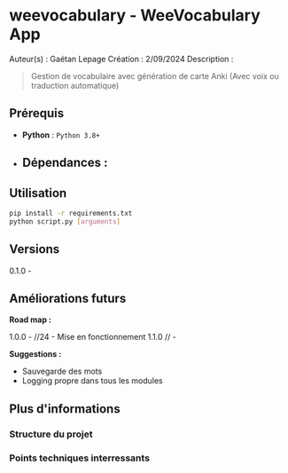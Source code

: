 # weevocabulary - WeeVocabulary App

Auteur(s) : Gaétan Lepage
Création : 2/09/2024
Description :

> Gestion de vocabulaire avec génération de carte Anki (Avec voix ou traduction automatique)

## Prérequis

- **Python** : `Python 3.8+`
- ## **Dépendances** :

## Utilisation

```bash
pip install -r requirements.txt
python script.py [arguments]
```

## Versions

0.1.0 -

## Améliorations futurs

**Road map :**

1.0.0 - //24 - Mise en fonctionnement
1.1.0 // -

**Suggestions :**

- Sauvegarde des mots
- Logging propre dans tous les modules

## Plus d'informations

### Structure du projet

### Points techniques interressants
